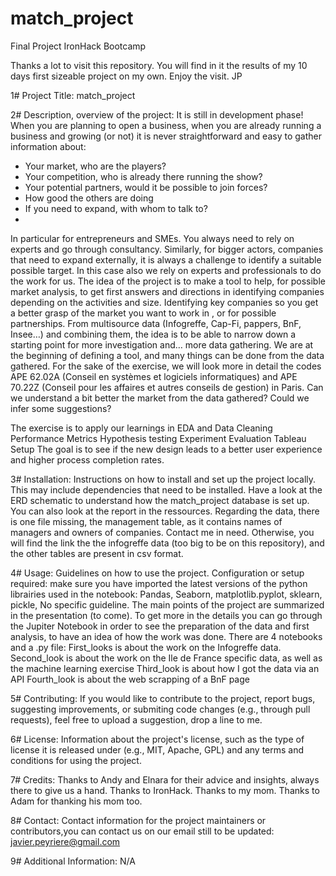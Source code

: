 # match_project
Final Project IronHack Bootcamp

Thanks a lot to visit this repository.
You will find in it the results of my 10 days first sizeable project on my own.
Enjoy the visit.
JP

1# Project Title: match_project

2# Description, overview of the project: 
It is still in development phase!
When you are planning to open a business, when you are already running a business and growing (or not) it is never straightforward and easy to gather information about:
-	Your market, who are the players?
-	Your competition, who is already there running the show?
-	Your potential partners, would it be possible to join forces?
-	How good the others are doing
-	If you need to expand, with whom to talk to?
-	
In particular for entrepreneurs and SMEs. You always need to rely on experts and go through consultancy. Similarly, for bigger actors, companies that need to expand externally, it is always a challenge to identify a suitable possible target. In this case also we rely on experts and professionals to do the work for us.
The idea of the project is to make a tool to help, for possible market analysis, to get first answers and directions in identifying companies depending on the activities and size. Identifying key companies so you get a better grasp of the market you want to work in , or for possible partnerships. 
From multisource data (Infogreffe, Cap-Fi, pappers, BnF, Insee…) and combining them, the idea is to be able to narrow down a starting point for more investigation and… more data gathering.
We are at the beginning of defining a tool, and many things can be done from the data gathered. For the sake of the exercise, we will look more in detail the codes APE 62.02A (Conseil en systèmes et logiciels informatiques) and APE 70.22Z (Conseil pour les affaires et autres conseils de gestion) in Paris.  Can we understand a bit better the market from the data gathered? Could we infer some suggestions?

The exercise is to apply our learnings in EDA and Data Cleaning Performance Metrics Hypothesis testing Experiment Evaluation Tableau Setup
The goal is to see if the new design leads to a better user experience and higher process completion rates.

3# Installation: Instructions on how to install and set up the project locally. This may include dependencies that need to be installed.
Have a look at the ERD schematic to understand how the match_project database is set up. You can also look at the report in the ressources.
Regarding the data, there is one file missing, the management table, as it contains names of managers and owners of companies. Contact me in need.
Otherwise, you will find the link the the infogreffe data (too big to be on this repository), and the other tables are present in csv format.

4# Usage: Guidelines on how to use the project. 
Configuration or setup required: make sure you have imported the latest versions of the python librairies used in the notebook: Pandas, Seaborn, matplotlib.pyplot, sklearn, pickle, 
No specific guideline. The main points of the project are summarized in the presentation (to come). 
To get more in the details you can go through the Jupiter Notebook in order to see the preparation of the data and first analysis, to have an idea of how the work was done.
There are 4 notebooks and a .py file:
First_looks is about the work on the Infogreffe data.
Second_look is about the work on the Ile de France specific data, as well as the machine learning exercise
Third_look is about how I got the data via an API
Fourth_look is about the web scrapping of a BnF page

5# Contributing: 
If you would like to contribute to the project,  report bugs, suggesting improvements, or submiting code changes (e.g., through pull requests), feel free to upload a suggestion, drop a line to me.

6# License: Information about the project's license, such as the type of license it is released under (e.g., MIT, Apache, GPL) and any terms and conditions for using the project.

7# Credits: 
Thanks to Andy and Elnara for their advice and insights, always there to give us a hand. Thanks to IronHack. Thanks to my mom. Thanks to Adam for thanking his mom too.

8# Contact: Contact information for the project maintainers or contributors,you can contact us on our email still to be updated: javier.peyriere@gmail.com

9# Additional Information: N/A
